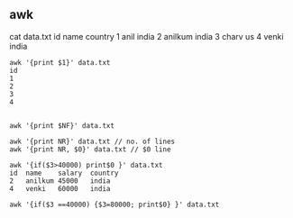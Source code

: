 ## awk

cat data.txt 
id	name	country
1	anil	india
2 	anilkum	india
3	charv	us
4	venki	india


```
awk '{print $1}' data.txt 
id
1
2
3
4


awk '{print $NF}' data.txt

awk '{print NR}' data.txt // no. of lines
awk '{print NR, $0}' data.txt // $0 line

awk '{if($3>40000) print$0 }' data.txt 
id	name	salary	country
2 	anilkum	45000	india
4	venki	60000	india

awk '{if($3 ==40000) {$3=80000; print$0} }' data.txt
```